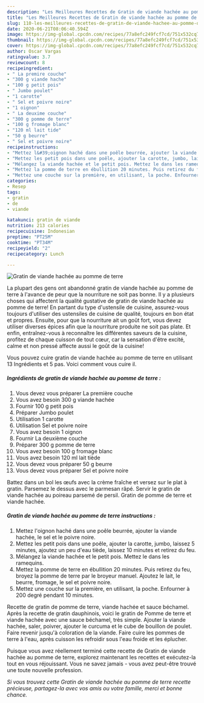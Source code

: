 ```yaml
---
description: "Les Meilleures Recettes de Gratin de viande hachée au pomme de terre"
title: "Les Meilleures Recettes de Gratin de viande hachée au pomme de terre"
slug: 110-les-meilleures-recettes-de-gratin-de-viande-hachee-au-pomme-de-terre
date: 2020-06-21T08:06:40.594Z
image: https://img-global.cpcdn.com/recipes/77a8efc249fcf7cd/751x532cq70/gratin-de-viande-hachee-au-pomme-de-terre-photo-principale-de-la-recette.jpg
thumbnail: https://img-global.cpcdn.com/recipes/77a8efc249fcf7cd/751x532cq70/gratin-de-viande-hachee-au-pomme-de-terre-photo-principale-de-la-recette.jpg
cover: https://img-global.cpcdn.com/recipes/77a8efc249fcf7cd/751x532cq70/gratin-de-viande-hachee-au-pomme-de-terre-photo-principale-de-la-recette.jpg
author: Oscar Vargas
ratingvalue: 3.7
reviewcount: 8
recipeingredient:
- " La premire couche"
- "300 g viande hache"
- "100 g petit pois"
- " Jumbo poulet"
- "1 carotte"
- " Sel et poivre noire"
- "1 oignon"
- " La deuxime couche"
- "300 g pomme de terre"
- "100 g fromage blanc"
- "120 ml lait tide"
- "50 g beurre"
- " Sel et poivre noire"
recipeinstructions:
- "Mettez l&#39;oignon haché dans une poêle beurrée, ajouter la viande hachée, le sel et le poivre noire."
- "Mettez les petit pois dans une poêle, ajouter la carotte, jumbo, laissez 5 minutes, ajoutez un peu d&#39;eau tiède, laissez 10 minutes et retirez du feu."
- "Mélangez la viande hachée et le petit pois. Mettez le dans les ramequins."
- "Mettez la pomme de terre en ébullition 20 minutes. Puis retirez du feu, broyez la pomme de terre par le broyeur manuel. Ajoutez le lait, le beurre, fromage, le sel et poivre noire."
- "Mettez une couche sur la première, en utilisant, la poche. Enfourner à 200 degré pendant 10 minutes."
categories:
- Resep
tags:
- gratin
- de
- viande

katakunci: gratin de viande 
nutrition: 213 calories
recipecuisine: Indonesian
preptime: "PT25M"
cooktime: "PT34M"
recipeyield: "2"
recipecategory: Lunch

---
```



![Gratin de viande hachée au pomme de terre](https://img-global.cpcdn.com/recipes/77a8efc249fcf7cd/751x532cq70/gratin-de-viande-hachee-au-pomme-de-terre-photo-principale-de-la-recette.jpg)

La plupart des gens ont abandonné gratin de viande hachée au pomme de terre à l'avance de peur que la nourriture ne soit pas bonne. Il y a plusieurs choses qui affectent la qualité gustative de gratin de viande hachée au pomme de terre! En partant du type d'ustensile de cuisine, assurez-vous toujours d'utiliser des ustensiles de cuisine de qualité, toujours en bon état et propres. Ensuite, pour que la nourriture ait un goût fort, vous devez utiliser diverses épices afin que la nourriture produite ne soit pas plate. Et enfin, entraînez-vous à reconnaître les différentes saveurs de la cuisine, profitez de chaque cuisson de tout cœur, car la sensation d'être excité, calme et non pressé affecte aussi le goût de la cuisine!

<!--inarticleads1-->

Vous pouvez cuire gratin de viande hachée au pomme de terre en utilisant 13 Ingrédients et 5 pas. Voici comment vous cuire il.

##### Ingrédients de gratin de viande hachée au pomme de terre :

1. Vous devez vous préparer  La première couche
1. Vous avez besoin 300 g viande hachée
1. Fournir 100 g petit pois
1. Préparer  Jumbo poulet
1. Utilisation 1 carotte
1. Utilisation  Sel et poivre noire
1. Vous avez besoin 1 oignon
1. Fournir  La deuxième couche
1. Préparer 300 g pomme de terre
1. Vous avez besoin 100 g fromage blanc
1. Vous avez besoin 120 ml lait tiède
1. Vous devez vous préparer 50 g beurre
1. Vous devez vous préparer  Sel et poivre noire


Battez dans un bol les œufs avec la crème fraîche et versez sur le plat à gratin. Parsemez le dessus avec le parmesan râpé. Servir le gratin de viande hachée au poireau parsemé de persil. Gratin de pomme de terre et viande hachée. 

<!--inarticleads2-->

##### Gratin de viande hachée au pomme de terre instructions :

1. Mettez l&#39;oignon haché dans une poêle beurrée, ajouter la viande hachée, le sel et le poivre noire.
1. Mettez les petit pois dans une poêle, ajouter la carotte, jumbo, laissez 5 minutes, ajoutez un peu d&#39;eau tiède, laissez 10 minutes et retirez du feu.
1. Mélangez la viande hachée et le petit pois. Mettez le dans les ramequins.
1. Mettez la pomme de terre en ébullition 20 minutes. Puis retirez du feu, broyez la pomme de terre par le broyeur manuel. Ajoutez le lait, le beurre, fromage, le sel et poivre noire.
1. Mettez une couche sur la première, en utilisant, la poche. Enfourner à 200 degré pendant 10 minutes.


Recette de gratin de pomme de terre, viande hachée et sauce béchamel. Après la recette de gratin dauphinois, voici le gratin de Pomme de terre et viande hachée avec une sauce béchamel, très simple. Ajouter la viande hachée, saler, poivrer, ajouter le curcuma et le cube de bouillon de poulet. Faire revenir jusqu&#39;à coloration de la viande. Faire cuire les pommes de terre à l&#39;eau, après cuisson les refroidir sous l&#39;eau froide et les éplucher. 

<!--inarticleads1-->

<p>
Puisque vous avez réellement terminé cette recette de Gratin de viande hachée au pomme de terre, explorez maintenant les recettes et exécutez-la tout en vous réjouissant. Vous ne savez jamais - vous avez peut-être trouvé une toute nouvelle profession.
</p>

<p>
<i>Si vous trouvez cette Gratin de viande hachée au pomme de terre recette précieuse, partagez-la avec vos amis ou votre famille, merci et bonne chance.</i>
</p>
